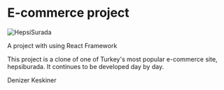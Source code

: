 # E-commerce project

![HepsiSurada](https://i.ibb.co/YXP83Qg/Hepsi-Surada.jpg)

A project with using React Framework

This project is a clone of one of Turkey's most popular e-commerce site, hepsiburada. It continues to be developed day by day.

Denizer Keskiner
